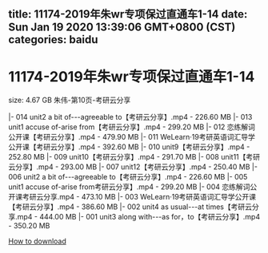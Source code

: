 
title: 11174-2019年朱wr专项保过直通车1-14
date: Sun Jan 19 2020 13:39:06 GMT+0800 (CST)    
categories: baidu
---

# 11174-2019年朱wr专项保过直通车1-14
size: 4.67 GB
 朱伟-第10页-考研云分享
 
|- 014 unit2 a bit of---agreeable to【考研云分享】.mp4 - 226.60 MB
|- 013 unit1 accuse of-arise from【考研云分享】.mp4 - 299.20 MB
|- 012 恋练解词公开课【考研云分享】.mp4 - 479.90 MB
|- 011 WeLearn·19考研英语词汇导学公开课【考研云分享】.mp4 - 392.60 MB
|- 010 unit9【考研云分享】.mp4 - 252.80 MB
|- 009 unit10【考研云分享】.mp4 - 291.70 MB
|- 008 unit11【考研云分享】.mp4 - 293.00 MB
|- 007 unit12【考研云分享】.mp4 - 250.40 MB
|- 006 unit2 a bit of---agreeable to【考研云分享】.mp4 - 226.60 MB
|- 005 unit1 accuse of-arise from考研云分享】.mp4 - 299.20 MB
|- 004 恋练解词公开课考研云分享.mp4 - 473.10 MB
|- 003 WeLearn·19考研英语词汇导学公开课【考研云分享】.mp4 - 386.60 MB
|- 002 unit4 as usual---at times【考研云分享.mp4 - 444.00 MB
|- 001 unit3 along with---as for，to【考研云分享】.mp4 - 350.20 MB

[How to download](https://bpcam.bemobtrk.com/go/2ceec3aa-1ca2-46d6-b9ff-aaa5c184517c?jno=958)